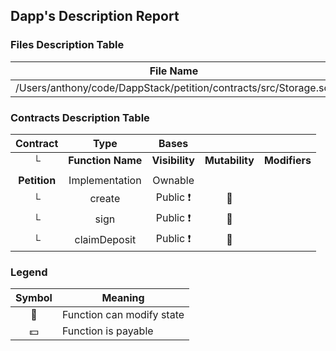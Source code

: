 ## Dapp's Description Report
### Files Description Table

|  File Name  |  SHA-1 Hash  |
|-------------|--------------|
| /Users/anthony/code/DappStack/petition/contracts/src/Storage.sol | eb527d5850d1eb07b735b0ee4f726bb999cdce95 |

### Contracts Description Table

|  Contract  |         Type        |       Bases      |                  |                 |
|:----------:|:-------------------:|:----------------:|:----------------:|:---------------:|
|     └      |  **Function Name**  |  **Visibility**  |  **Mutability**  |  **Modifiers**  |
||||||
| **Petition** | Implementation | Ownable |||
| └ | create | Public ❗️ | 🛑  | |
| └ | sign | Public ❗️ | 🛑  | |
| └ | claimDeposit | Public ❗️ | 🛑  | |

### Legend
|  Symbol  |  Meaning  |
|:--------:|-----------|
|    🛑    | Function can modify state |
|    💵    | Function is payable |
